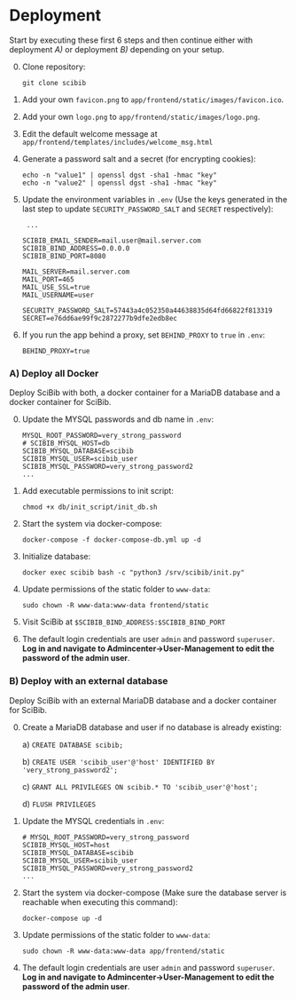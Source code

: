 # Deployment

Start by executing these first 6 steps and then continue either with deployment *A)* or deployment *B)* depending on your setup.

0. Clone repository:

    `git clone scibib`

1. Add your own `favicon.png` to `app/frontend/static/images/favicon.ico`.

2. Add your own `logo.png` to `app/frontend/static/images/logo.png`.

3. Edit the default welcome message at `app/frontend/templates/includes/welcome_msg.html`

4. Generate a password salt and a secret (for encrypting cookies): 

    ```
   echo -n "value1" | openssl dgst -sha1 -hmac "key"
   echo -n "value2" | openssl dgst -sha1 -hmac "key"
   ```

5. Update the environment variables in `.env` (Use the keys generated in the last step to update `SECURITY_PASSWORD_SALT` and `SECRET` respectively):

   ```shell script
    ...
   
   SCIBIB_EMAIL_SENDER=mail.user@mail.server.com
   SCIBIB_BIND_ADDRESS=0.0.0.0
   SCIBIB_BIND_PORT=8080

   MAIL_SERVER=mail.server.com
   MAIL_PORT=465
   MAIL_USE_SSL=true
   MAIL_USERNAME=user

   SECURITY_PASSWORD_SALT=57443a4c052350a44638835d64fd66822f813319
   SECRET=e76dd6ae99f9c2872277b9dfe2edb8ec
   ```

6. If you run the app behind a proxy, set `BEHIND_PROXY` to `true` in `.env`:

   ```
   BEHIND_PROXY=true
   ```
   
### A) Deploy all Docker
Deploy SciBib with both, a docker container for a MariaDB database and a docker container for SciBib.

0. Update the MYSQL passwords and db name in `.env`:
    ```
    MYSQL_ROOT_PASSWORD=very_strong_password
    # SCIBIB_MYSQL_HOST=db
    SCIBIB_MYSQL_DATABASE=scibib
    SCIBIB_MYSQL_USER=scibib_user
    SCIBIB_MYSQL_PASSWORD=very_strong_password2
    ...
   ```

1. Add executable permissions to init script: 

    `chmod +x db/init_script/init_db.sh`

2. Start the system via docker-compose: 

    `docker-compose -f docker-compose-db.yml up -d`

3. Initialize database:

    `docker exec scibib bash -c "python3 /srv/scibib/init.py"`

4. Update permissions of the static folder to `www-data`:

    `sudo chown -R www-data:www-data frontend/static`

5. Visit SciBib at `$SCIBIB_BIND_ADDRESS:$SCIBIB_BIND_PORT`

6. The default login credentials are user `admin` and password `superuser`. **Log in and navigate to Admincenter->User-Management 
   to edit the password of the admin user**.

### B) Deploy with an external database
Deploy SciBib with an external MariaDB database and a docker container for SciBib.

0. Create a MariaDB database and user if no database is already existing:

    a) `CREATE DATABASE scibib;`
    
    b) `CREATE USER 'scibib_user'@'host' IDENTIFIED BY 'very_strong_password2';`
    
    c) `GRANT ALL PRIVILEGES ON scibib.* TO 'scibib_user'@'host';`
    
    d) `FLUSH PRIVILEGES`
    
1. Update the MYSQL credentials in `.env`:
    ```
    # MYSQL_ROOT_PASSWORD=very_strong_password
    SCIBIB_MYSQL_HOST=host
    SCIBIB_MYSQL_DATABASE=scibib
    SCIBIB_MYSQL_USER=scibib_user
    SCIBIB_MYSQL_PASSWORD=very_strong_password2
    ...
   ```    

2. Start the system via docker-compose (Make sure the database server is reachable when executing this command):

    `docker-compose up -d`

4. Update permissions of the static folder to `www-data`:

    `sudo chown -R www-data:www-data app/frontend/static`

5. The default login credentials are user `admin` and password `superuser`. **Log in and navigate to Admincenter->User-Management 
   to edit the password of the admin user**.